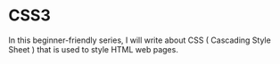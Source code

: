 # CSS3
In this beginner-friendly series, I will write about CSS ( Cascading Style Sheet ) that is used to style HTML web pages.

